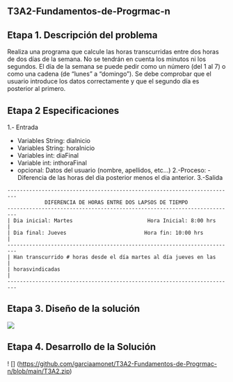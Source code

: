 ## T3A2-Fundamentos-de-Progrmac-n

## Etapa 1. Descripción del problema 
Realiza una programa que calcule las horas transcurridas entre dos horas de dos días de la semana. No se tendrán en cuenta los minutos ni los segundos. El día de la semana se puede pedir como un número (del 1 al 7) o como una cadena (de “lunes” a “domingo”). Se debe comprobar que el usuario introduce los datos correctamente y que el segundo día es posterior al primero.

## Etapa 2 Especificaciones
1.- Entrada
- Variables String: diaInicio
- Variables String: horaInicio
- Variables int: diaFinal
- Variable int: inthoraFinal 
- opcional: Datos del usuario (nombre, apellidos, etc...)
2.-Proceso:
-Diferencia de las horas del dia posterior menos el dia anterior.
3.-Salida
~~~
-------------------------------------------------------------------------
            DIFERENCIA DE HORAS ENTRE DOS LAPSOS DE TIEMPO
-------------------------------------------------------------------------
| Dia inicial: Martes                        Hora Inicial: 8:00 hrs     |
| Dia final: Jueves                         Hora fin: 10:00 hrs         |
-------------------------------------------------------------------------
| Han transcurrido # horas desde el día martes al día jueves en las     |
| horasvindicadas                                                       |
-------------------------------------------------------------------------
~~~
## Etapa 3. Diseño de la solución 

![](https://github.com/garciaamonet/T3A2-Fundamentos-de-Progrmac-n/blob/main/C%C3%B3digo.jpg)

## Etapa 4. Desarrollo de la Solución

! [] (https://github.com/garciaamonet/T3A2-Fundamentos-de-Progrmac-n/blob/main/T3A2.zip)


